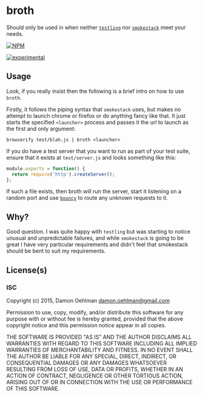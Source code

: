 # broth

Should only be used in when neither [`testling`](https://github.com/substack/testling)
nor [`smokestack`](https://github.com/hushsk/smokestack) meet your needs.


[![NPM](https://nodei.co/npm/broth.png)](https://nodei.co/npm/broth/)

[![experimental](https://img.shields.io/badge/stability-experimental-red.svg)](https://github.com/dominictarr/stability#experimental) 

## Usage

Look, if you really insist then the following is a brief intro on how to use `broth`.

Firstly, it follows the piping syntax that `smokestack` uses, but makes no attempt to
launch chrome or firefox or do anything fancy like that.  It just starts the specified
`<launcher>` process and passes it the url to launch as the first and only argument:

```
browserify test/blah.js | broth <launcher>
```

If you do have a test server that you want to run as part of your test suite, ensure
that it exists at `test/server.js` and looks something like this:

```js
module.exports = function() {
  return require('http').createServer();
};
```

If such a file exists, then broth will run the server, start it listening on a random
port and use [`bouncy`](https://github.com/substack/bouncy) to route any unknown
requests to it.

## Why?

Good question.  I was quite happy with `testling` but was starting to notice unusual
and unpredictable failures, and while `smokestack` is going to be great I have very
particular requirements and didn't feel that smokestack should be bent to suit my
requirements.

## License(s)

### ISC

Copyright (c) 2015, Damon Oehlman <damon.oehlman@gmail.com>

Permission to use, copy, modify, and/or distribute this software for any
purpose with or without fee is hereby granted, provided that the above
copyright notice and this permission notice appear in all copies.

THE SOFTWARE IS PROVIDED "AS IS" AND THE AUTHOR DISCLAIMS ALL WARRANTIES WITH
REGARD TO THIS SOFTWARE INCLUDING ALL IMPLIED WARRANTIES OF MERCHANTABILITY
AND FITNESS. IN NO EVENT SHALL THE AUTHOR BE LIABLE FOR ANY SPECIAL, DIRECT,
INDIRECT, OR CONSEQUENTIAL DAMAGES OR ANY DAMAGES WHATSOEVER RESULTING FROM
LOSS OF USE, DATA OR PROFITS, WHETHER IN AN ACTION OF CONTRACT, NEGLIGENCE OR
OTHER TORTIOUS ACTION, ARISING OUT OF OR IN CONNECTION WITH THE USE OR
PERFORMANCE OF THIS SOFTWARE.
